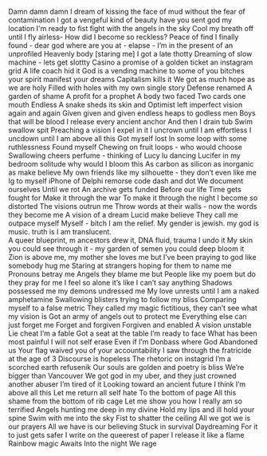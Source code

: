 ﻿Damn damn damn
I dream of kissing the face of mud without the fear of contamination
I got a vengeful kind of beauty have you sent god my location
I'm ready to fist fight with the angels in the sky
Cool my breath off until I fly airless- 
How did I become so reckless?
Peace of find I finally found - dear god where are you at - elapse - I’m in the present of an unprofiled
Heavenly body [staring me] I got a late thotty
Dreaming of slow machine - lets get slottty
Casino a promise of a golden ticket an instagram grid
A life coach hid it
God is a vending machine to some of you bitches 
your spirit manifest your dreams
Capitalism kills it
We got as much hope as we are holy
Filled with holes with my own single story
Defense renamed 
A garden of shame
A profit for a prophet
A body two faced
Two cards one mouth 
Endless 
A snake sheds its skin and
Optimist left imperfect vision again and again
Given given and given endless heaps to
godless men
Boys that will be blood
I release every ancient anchor
And then I drain tub
Swim swallow spit
Preaching a vision
I expel in it
I uncrown until I am effortless
I uncdown until I am above all this
Got myself lost
In some loop with some ruthlessness
Found myself
Chewing on fruit loops - who would choose 
Swallowing cheers perfume - thinking of Lucy lu dancing Lucifer in my bedroom solitude why would I bloom this
As carbon as silicon as inorganic as make believe
My own friends like my silhouette  - they don’t even like me
Ig to myself
iPhone of Delphi remorse code dash and dot 
We document ourselves
Until we rot
An archive gets funded
Before our life
Time gets fought for
Make it through the war
To make it through the night
I become so distorted
The visions outrun me
Throw words at their walls - now the words they become me
A vision of a dream
Lucid make believe
They call me outpace myself
Myself - bitch I am the relief.
My gender is jewish. my god is music. truth is I am translucent.     
A queer blueprint, m ancestors drew it, DNA fluid, trauma I undo it
My skin you could see through it - my garden of semen you could deep bloom it
Zion is above me, my mother she loves me but
I’ve been praying to god like somebody hug me
Staring at strangers hoping for them to name me
Pronouns betray me 
Angels they blame me but
People like my poem but do they pray for me
I feel so alone it’s like I can’t say anything
Shadows possessed me my demons undressed me
My love unrests until I am a naked amphetamine 
Swallowing blisters trying to follow my bliss
Comparing myself to a false metric
They called my magic fictitious, they can’t see what my vision is
Got an army of angels out to protect me
Everything else can just forget me
Forget and forgiven
Forgiven and enabled 
A vision unstable
Lie cheat I’m a fable
Got a seat at the table
I’m ready to face
What has been most painful
I will not self erase
Even if I’m 
Donbass where God Abandoned us
Your flag waived you of your accountability
I saw through the fratricide at the age of 3
Discourse is hopeless
The rhetoric on instagrid
I’m a scorched earth refusenik
Our souls are golden and poetry is   bliss
We’re  bigger than Vancouver
We got god in my uber, and they just
crowned another abuser
I’m tired of it
Looking toward an ancient future
I think I’m above all this
Let me return all self hate 
To the bottom of page
All this shame from the bottom of rib cage
Let me show you how I really am so terrified
Angels hunting me deep in my divine
Hold my lips and ill hold your spine
Swim with me into the sky
Fist to shatter the ceiling
All we got we is our prayers
All we have is our believing 
Stuck in survival
Daydreaming
For it to just gets safer
I write on the queerest of paper
I release it like a flame
Rainbow magic
Awaits
Into the night 
We rage